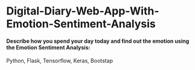 # Digital-Diary-Web-App-With-Emotion-Sentiment-Analysis
#### Describe how you spend your day today and find out the emotion using the Emotion Sentiment Analysis:
Python, Flask, Tensorflow, Keras, Bootstap

